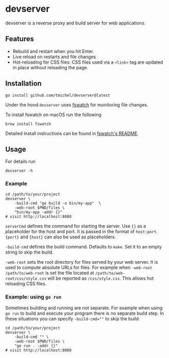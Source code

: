 # devserver

devserver is a reverse proxy and build server for web applications.

## Features

* Rebuild and restart when you hit Enter.
* Live reload on restarts and file changes
* Hot-reloading for CSS files: CSS files used via a `<link>` tag are updated in
  place without reloading the page.

## Installation

    go install github.com/tmichel/devserver@latest

Under the hood `devserver` uses [fswatch][1] for monitoring file changes.

To install fswatch on macOS run the following

    brew install fswatch

Detailed install instructions can be found in [fswatch's README][2].

## Usage

For details run

    devserver -h

### Example

    cd /path/to/your/project
    devserver \
        -build-cmd "go build -o bin/my-app"  \
        -web-root $PWD/files \
        "bin/my-app -addr {}"
    # visit http://localhost:8080

`serverCmd` defines the command for starting the server. Use `{}` as a
placeholder for the host and port. It is passed in the format of `host:port`.
`{port}` and `{host}` can also be used as placeholders.

`-build-cmd` defines the build command. Defaults to `make`. Set it to an empty
string to skip the build.

`-web-root` sets the root directory for files served by your web server. It is
used to compute absolute URLs for files. For example when `-web-root
/path/to/web-root` is set the file located at `/path/to/web-root/css/style.css`
will be reported as `/css/style.css`. This allows hot reloading CSS files.

### Example: using `go run`

Sometimes building and running are not separate. For example when using `go
run` to build and execute your program there is no separate build step. In
these situations you can specify `-build-cmd=""` to skip the build.

    cd /path/to/your/project
    devserver \
        -build-cmd "" \
        -web-root $PWD/files \
        "go run . -addr {}"
    # visit http://localhost:8080

[1]: https://github.com/emcrisostomo/fswatch
[2]: https://github.com/emcrisostomo/fswatch#installation
